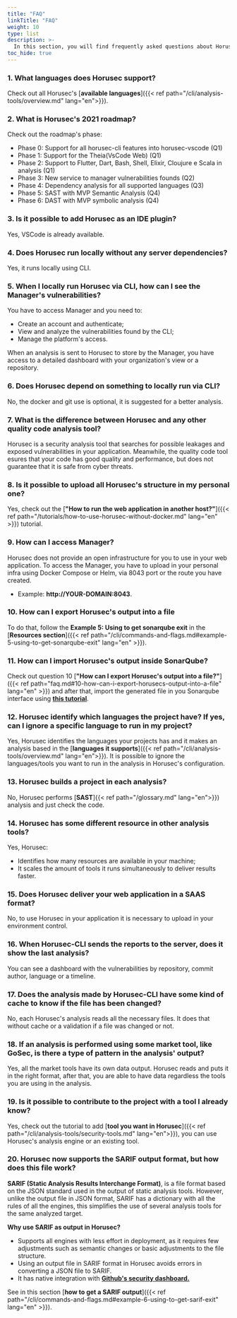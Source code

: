 ```yaml
---
title: "FAQ"
linkTitle: "FAQ"
weight: 10
type: list
description: >-
  In this section, you will find frequently asked questions about Horusec.
toc_hide: true
---
```


### **1. What languages does Horusec support?** 
Check out all Horusec's [**available languages**]({{< ref path="/cli/analysis-tools/overview.md" lang="en">}}).

### **2. What is Horusec's 2021 roadmap?**

Check out the roadmap's phase: 

- Phase 0: Support for all horusec-cli features into horusec-vscode (Q1)
- Phase 1: Support for the Theia(VsCode Web) (Q1)
- Phase 2: Support to Flutter, Dart, Bash, Shell, Elixir, Cloujure e Scala in analysis (Q1)
- Phase 3: New service to manager vulnerabilities founds (Q2)
- Phase 4: Dependency analysis for all supported languages (Q3)
- Phase 5: SAST with MVP Semantic Analysis (Q4)
- Phase 6: DAST with MVP symbolic analysis (Q4)

### **3. Is it possible to add Horusec as an IDE plugin?**
Yes, VSCode is already available.

### **4. Does Horusec run locally without any server dependencies?**
Yes, it runs locally using CLI. 

### **5. When I locally run Horusec via CLI, how can I see the Manager's vulnerabilities?**

You have to access Manager and you need to:  

- Create an account and authenticate; 
- View and analyze the vulnerabilities found by the CLI; 
- Manage the platform's access. 

When an analysis is sent to Horusec to store by the Manager, you have access to a detailed dashboard with your organization's view or a repository. 

### **6. Does Horusec depend on something to locally run via CLI?**

No, the docker and git use is optional, it is suggested for a better analysis. 

### **7. What is the difference between Horusec and any other quality code analysis tool?**
Horusec is a security analysis tool that searches for possible leakages and exposed vulnerabilities in your application. Meanwhile, the quality code tool esures that your code has good quality and performance, but does not guarantee that it is safe from cyber threats.

### **8. Is it possible to upload all Horusec's structure in my personal one?** 

Yes, check out the  [**"How to run the web application in another host?"**]({{< ref path="/tutorials/how-to-use-horusec-without-docker.md" lang="en" >}}) tutorial.
 
### **9. How can I access Manager?**  

Horusec does not provide an open infrastructure for you to use in your web application. 
To access the Manager, you have to upload in your personal infra using Docker Compose or Helm, via 8043 port or the route you have created. 
- Example: **http://YOUR-DOMAIN:8043**.
 
### **10. How can I export Horusec's output into a file**

To do that, follow the **Example 5: Using to get sonarqube exit** in the [**Resources section**]({{< ref path="/cli/commands-and-flags.md#example-5-using-to-get-sonarqube-exit" lang="en" >}}).
 

### **11. How can I import Horusec's output inside SonarQube?**  

Check out question 10 [**"How can I export Horusec's output into a file?"**]({{< ref path="faq.md#10-how-can-i-export-horusecs-output-into-a-file" lang="en" >}}) and after that, import the generated file in you Sonarqube interface using [**this tutorial**](https://docs.sonarqube.org/latest/analysis/generic-issue/).

### **12. Horusec identify which languages the project have? If yes, can I ignore a specific language to run in my project?**  
 Yes, Horusec identifies the languages your projects has and it makes an analysis based in the [**languages it supports**]({{< ref path="/cli/analysis-tools/overview.md" lang="en">}}). It is possible to ignore the languages/tools you want to run in the analysis in Horusec's configuration. 

### **13.  Horusec builds a project in each analysis?**  
No, Horusec performs [**SAST**]{{< ref path="/glossary.md" lang="en">}}) analysis and just check the code.

### **14. Horusec has some different resource in other analysis tools?**  
Yes, Horusec:
- Identifies how many resources are available in your machine; 
- It scales the amount of tools it runs simultaneously to deliver results faster.

### **15. Does Horusec deliver your web application in a SAAS format?**  
No, to use Horusec in your application it is necessary to upload in your environment control.

### **16. When Horusec-CLI sends the reports to the server, does it show the last analysis?** 
You can see a dashboard with the vulnerabilities by repository, commit author, language or a timeline. 

### **17. Does the analysis made by Horusec-CLI have some kind of cache to know if the file has been changed?**  
No, each Horusec's analysis reads all the necessary files. It does that without cache or a validation if a file was changed or not. 

### **18. If an analysis is performed using some market tool, like GoSec, is there a type of pattern in the analysis' output?** 
Yes, all the market tools have its own data output. Horusec reads and puts it in the right format, after that, you are able to have data regardless the tools you are using in the analysis.

### **19. Is it possible to contribute to the project with a tool I already know?** 
Yes, check out the tutorial to add [**tool you want in Horusec**]({{< ref path="/cli/analysis-tools/security-tools.md" lang="en">}}), you can use Horusec's analysis engine or an existing tool. 

### **20. Horusec now supports the SARIF output format, but how does this file work?**

**SARIF (Static Analysis Results Interchange Format)**, is a file format based on the JSON standard used in the output of static analysis tools. However, unlike the output file in JSON format, SARIF has a dictionary with all the rules of all the engines, this simplifies the use of several analysis tools for the same analyzed target.

**Why use SARIF as output in Horusec?**

- Supports all engines with less effort in deployment, as it requires few adjustments such as semantic changes or basic adjustments to the file structure.
- Using an output file in SARIF format in Horusec avoids errors in converting a JSON file to SARIF.
- It has native integration with [**Github's security dashboard.**](https://docs.github.com/en/code-security/code-scanning/integrating-with-code-scanning/sarif-support-for-code-scanning#example-showing-all-supported-sarif-properties)

See in this section [**how to get a SARIF output**]({{< ref path="/cli/commands-and-flags.md#example-6-using-to-get-sarif-exit" lang="en" >}}).
